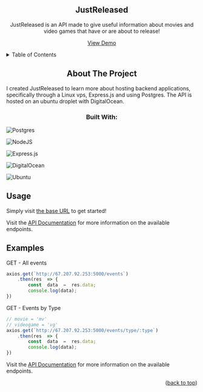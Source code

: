 

<div align="Center">

##  JustReleased
	
<p align="left">

JustReleased is an API made to give useful information about movies and video games that have or are about to release!

<a href="https://github.com/github_username/repo_name">View Demo</a>
<!-- TABLE OF CONTENTS -->

<details>

<summary align="left">Table of Contents</summary>

<ol>

<li align="left">

<a href="#about-the-project">About The Project</a>

<ul>

<li align="left"><a href="#built-with">Built With</a></li>

</ul>

</li>


<li align="left"><a href="#usage">Usage</a></li>

<li align="left"><a href="#examples">Examples</a></li>




</ol>

</details>

<!-- ABOUT THE PROJECT -->

##  About The Project
<p align="left">
I created JustReleased to learn more about hosting backend applications, specifically through a Linux vps, Express.js and using Postgres. The API is hosted on an ubuntu droplet with DigitalOcean.
<p/>

###  Built With:
<div align="left">
	
![Postgres](https://img.shields.io/badge/postgres-%23316192.svg?style=for-the-badge&logo=postgresql&logoColor=white)

![NodeJS](https://img.shields.io/badge/node.js-6DA55F?style=for-the-badge&logo=node.js&logoColor=white)

![Express.js](https://img.shields.io/badge/express.js-%23404d59.svg?style=for-the-badge&logo=express&logoColor=%2361DAFB)

![DigitalOcean](https://img.shields.io/badge/DigitalOcean-%230167ff.svg?style=for-the-badge&logo=digitalOcean&logoColor=white)

![Ubuntu](https://img.shields.io/badge/Ubuntu-E95420?style=for-the-badge&logo=ubuntu&logoColor=white)
<div />

##  Usage

<p align="left">Simply visit <a href=http://67.207.92.253:5000/>the base URL</a> to get started!</p>

Visit the [API Documentation](https://example.com) for more information on the available endpoints.



##  Examples

GET - All events
```javascript
axios.get(`http://67.207.92.253:5000/events`)
	.then(res  => {
		const  data  =  res.data;
		console.log(data);
})
```
GET - Events by Type
```javascript
// movie = 'mv' 
// videogame = 'vg'
axios.get(`http://67.207.92.253:5000/events/type/:type`)
	.then(res  => {
		const  data  =  res.data;
		console.log(data);
})
```

Visit the [API Documentation](https://example.com) for more information on the available endpoints.

<p align="right">(<a href="#justreleased">back to top</a>)</p>
